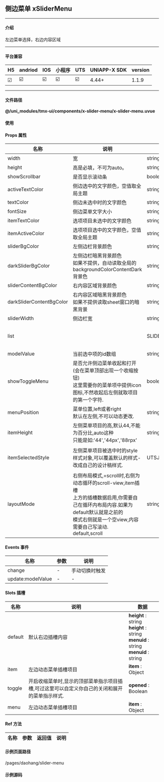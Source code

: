 
## 侧边菜单 xSliderMenu

***

#### 介绍

左边菜单选择，右边内容区域

***

#### 平台兼容

| H5 | andriod | IOS | 小程序 | UTS | UNIAPP-X SDK | version |
| --- | --- | --- | --- | --- | --- | --- |
| ☑ | ☑️ | ☑️ | ☑️ | ☑️ | 4.44+ | 1.1.9 |

***

#### 文件路径

**@/uni_modules/tmx-ui/components/x-slider-menu/x-slider-menu.uvue**

#### 使用

<x-slider-menu></x-slider-menu>

#### Props 属性

| 名称 | 说明 | 类型 | 默认值 |
| ------ | ---- | ---- | ---- |
| width | 宽 | string | "auto" |
| height | 高是必填，不可为auto。 | string | "100%" |
| showScrollbar | 是否显示滚动条 | boolean | false |
| activeTextColor | 侧边选中的文字颜色，空值取全局主题 | string | "" |
| textColor | 侧边未选中时的文字颜色 | string | "#888888" |
| fontSize | 侧边菜单文字大小 | string | "16" |
| itemTextColor | 选项项目未选中的文字颜色 | string | "#333333" |
| itemActiveColor | 选项项目选中的文字颜色，空值取全局主题 | string | "" |
| sliderBgColor | 左侧边栏背景颜色 | string | "#f5f5f5" |
| darkSliderBgColor | 左侧边栏暗黑背景颜色<br>如果不提供，自动读取全局的backgroundColorContentDark背景色 | string | "" |
| sliderContentBgColor | 右内容区域背景颜色 | string | "white" |
| darkSliderContentBgColor | 右内容区域暗黑背景颜色<br>如果不提供读取sheet窗口的暗黑背景 | string | "" |
| sliderWidth | 侧边栏宽 | string | "100" |
| list |  | SLIDER_TREE_ITEM_INFO[] | () : SLIDER_TREE_ITEM_INFO[] => [] as SLIDER_TREE_ITEM_INFO[] |
| modelValue | 当前选中项的id数组 | string | "" |
| showToggleMenu | 是否允许侧边菜单收起和打开(会在菜单顶部出现一个收缩按钮)<br>这里需要你的菜单项中提供icon图标,不然收起后左侧就取项目的第一个字符. | boolean | false |
| menuPosition | 菜单位置,left或者right<br>默认在左侧,不可以动态更改. | string | "left" |
| itemHeight | 左侧菜单项目的高,默认44,不能为百分比,auto这种<br>只能是如:'44','44px','88rpx' | string | "44" |
| itemSelectedStyle | 左侧菜单项目被选中时的style样式对象,可以覆盖默认的样式-<br>改成自己的设计稿样式. | UTSJSONObject | ():UTSJSONObject => {<br>    return {} as UTSJSONObject<br>} |
| layoutMode | 右侧布局模式,=scroll时,右侧为动态循环的scroll-view,item插槽<br>上方的插槽数据启用,你需要自己在循环内布局内容.如果为default默认就是之前的<br>模式右侧就是一个空view,内容需要自己写滚动.<br>default,scroll | string | "default" |



#### Events 事件

| 名称 | 参数 | 说明 |
| ------ | ---- | ---- |
| change | - | 手动切换时触发 |
| update:modelValue | - | - |


#### Slots 插槽

| 名称 | 说明 | 数据 |
| ------ | ---- | ---- |
| default | 默认右边插槽内容 | **height** : string<br>**height** : string<br>**menuid** : string<br>**menuid** : string<br> |
| item | 左边动态菜单插槽项目 | **item** : Object<br> |
| toggle | 开启收缩菜单时,显示的顶部菜单指示项目插槽,可过这里可以自定义你自己的关闭和展开的菜单指示样式. | **opened** : Boolean<br> |
| menu | 左边动态菜单插槽项目 | **item** : Object<br> |


#### Ref 方法

| 名称 | 参数 | 返回值 | 说明 |
| ------ | ---- | ---- | ---- |


#### 示例页面路径

/pages/daohang/slider-menu

#### 示例源码

<template>
	<!-- #ifdef APP -->
	<scroll-view style="flex:1">
	<!-- #endif -->
	<!-- #ifdef MP-WEIXIN -->
	<page-meta :page-style="`background-color:${xThemeConfigBgColor}`">
		<navigation-bar :background-color="xThemeConfigNavBgColor" :front-color="xThemeConfigNavFontColor"></navigation-bar>
	</page-meta>
	<!-- #endif -->
		<x-slider-menu :showToggleMenu="true" :list="list" layout-mode="scroll"  v-model="modelvalue" :item-selected-style="itemStyle">
			<!-- <template v-slot:menu="{item}">
				<view :style="{
					width:'100%',height:'100%',
					backgroundColor:modelvalue==(item.id)?'red':'white',
					borderLeft:modelvalue==(item.id)?'2px solid yellow':'none'
				}">
					<text :style="{color:modelvalue==(item.id)?'white':'#333333'}">{{item.title}}</text>
				</view>
			</template> -->
			<template v-slot:item="{item}">
				<view style="height: 220px;" >
					<view style="height: 20px;"></view>
					<x-sheet height="200" color="info">
						<x-text >{{item.title}}</x-text>
					</x-sheet>
				</view>
			</template>
		</x-slider-menu>
	<!-- #ifdef APP -->
	</scroll-view>
	<!-- #endif -->
</template>

<script>
	import { SLIDER_TREE_ITEM_INFO } from "@/uni_modules/tmx-ui/interface.uts"
	import { xStore,xDate } from "@/uni_modules/tmx-ui/index.uts"
	export default {
		data() {
			return {
				modelvalue:'1-3-1',
				itemStyle:xStore.xConfig.dark=='dark'? ({backgroundColor:'#181a1b',border:'none'} as UTSJSONObject) : ({backgroundColor:'#ccd8e6',border:'none'} as UTSJSONObject),
				list: [
					{ title: '江西省', id: "1-2-1",icon:'cloud-fill' } as SLIDER_TREE_ITEM_INFO,
					{ title: '安徽', id: "1-3-1",icon:'archive-2-fill' } as SLIDER_TREE_ITEM_INFO,
					{ title: '福建', id: "1-4-9",icon:'verified-badge-fill' } as SLIDER_TREE_ITEM_INFO,
					{ title: '北京', id: "1-5-2",icon:'attachment-fill' } as SLIDER_TREE_ITEM_INFO,
					{ title: '山东', id: "1-5-3",icon:'bar-chart-2-fill' } as SLIDER_TREE_ITEM_INFO,
					{ title: '广东', id: "1-5-4",icon:'mail-unread-fill' } as SLIDER_TREE_ITEM_INFO,
					{ title: '深圳', id: "1-5-5",icon:'home-4-fill' } as SLIDER_TREE_ITEM_INFO,
					{ title: '广西', id: "1-5-6",icon:'global-fill' } as SLIDER_TREE_ITEM_INFO,
					
					{ title: '江西省', id: "2-2-1" } as SLIDER_TREE_ITEM_INFO,
					{ title: '安徽', id: "2-3-1" } as SLIDER_TREE_ITEM_INFO,
					{ title: '福建', id: "2-4-9" } as SLIDER_TREE_ITEM_INFO,
					{ title: '北京', id: "2-5-2" } as SLIDER_TREE_ITEM_INFO,
					{ title: '山东', id: "2-5-3" } as SLIDER_TREE_ITEM_INFO,
					{ title: '广东', id: "2-5-4" } as SLIDER_TREE_ITEM_INFO,
					{ title: '深圳', id: "2-5-5" } as SLIDER_TREE_ITEM_INFO,
					{ title: '广西', id: "2-5-6" } as SLIDER_TREE_ITEM_INFO,
					
					{ title: '江西省', id: "3-2-1" } as SLIDER_TREE_ITEM_INFO,
					{ title: '安徽', id: "3-3-1" } as SLIDER_TREE_ITEM_INFO,
					{ title: '福建', id: "3-4-9" } as SLIDER_TREE_ITEM_INFO,
					{ title: '北京', id: "3-5-2" } as SLIDER_TREE_ITEM_INFO,
					{ title: '山东', id: "3-5-3" } as SLIDER_TREE_ITEM_INFO,
					{ title: '广东', id: "3-5-4" } as SLIDER_TREE_ITEM_INFO,
					{ title: '深圳', id: "3-5-5" } as SLIDER_TREE_ITEM_INFO,
					{ title: '广西', id: "3-5-6" } as SLIDER_TREE_ITEM_INFO
				] as SLIDER_TREE_ITEM_INFO[]
			};
		}
	}
</script>

<style lang="scss">

</style>
		
